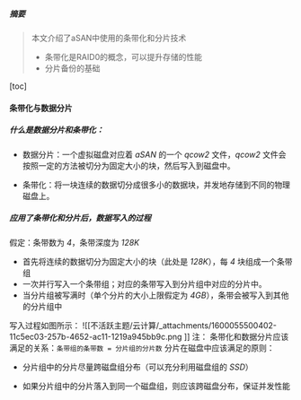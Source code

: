 > 
##### 摘要
> 本文介绍了aSAN中使用的条带化和分片技术
> - 条带化是RAID0的概念，可以提升存储的性能
> - 分片备份的基础

[toc]

#### 条带化与数据分片

##### 什么是数据分片和条带化：

- 数据分片：一个虚拟磁盘对应着 _aSAN_ 的一个 _qcow2_ 文件，_qcow2_ 文件会按照一定的方法被切分为固定大小的块，然后写入到磁盘中。

- 条带化：将一块连续的数据切分成很多小的数据块，并发地存储到不同的物理磁盘上。


##### 应用了条带化和分片后，数据写入的过程
假定：条带数为 _4_，条带深度为 _128K_

- 首先将连续的数据切分为固定大小的块（此处是 _128K_），每 _4_ 块组成一个条带组
- 一次并行写入一个条带组；对应的条带写入到分片组中对应的分片中。
- 当分片组被写满时（单个分片的大小上限假定为 _4GB_），条带会被写入到其他的分片组中

写入过程如图所示：
![[不活跃主题/云计算/_attachments/1600055500402-11c5ec03-257b-4652-ac11-1219a945bb9c.png ]]
注：
条带化和数据分片应该满足的关系：`条带组的条带数 = 分片组的分片数`
分片在磁盘中应该满足的原则：

- 分片组中的分片尽量跨磁盘组分布（可以充分利用磁盘组的 _SSD_）

- 如果分片组中的分片落入到同一个磁盘组，则应该跨磁盘分布，保证并发性能

